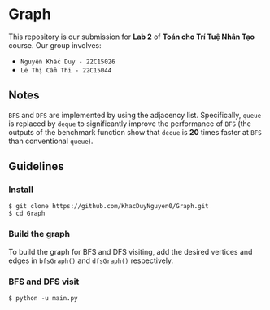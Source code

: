 # Graph

This repository is our submission for **Lab 2** of **Toán cho Trí Tuệ Nhân Tạo** course. Our group involves:
* `Nguyễn Khắc Duy - 22C15026`
* `Lê Thị Cẩm Thi - 22C15044`

## Notes

`BFS` and `DFS` are implemented by using the adjacency list. Specifically, `queue` is replaced by `deque` to significantly improve the performance of `BFS` (the outputs of the benchmark function show that `deque` is **20** times faster at `BFS` than conventional `queue`).

## Guidelines

### Install

```
$ git clone https://github.com/KhacDuyNguyen0/Graph.git
$ cd Graph
```

### Build the graph

To build the graph for BFS and DFS visiting, add the desired vertices and edges in `bfsGraph()` and `dfsGraph()` respectively.
### BFS and DFS visit

```
$ python -u main.py
```